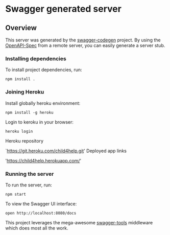 # Swagger generated server

## Overview
This server was generated by the [swagger-codegen](https://github.com/swagger-api/swagger-codegen) project.  By using the [OpenAPI-Spec](https://github.com/OAI/OpenAPI-Specification) from a remote server, you can easily generate a server stub.

### Installing dependencies
To install project dependencies, run:

```
npm install .
```

### Joining Heroku
Install globally heroku environment:

```
npm install -g heroku
```

Login to keroku in your browser:

```
heroku login
```

Heroku repository

`https://git.heroku.com/child4help.git'
Deployed app links

'https://child4help.herokuapp.com/'

### Running the server
To run the server, run:

```
npm start
```

To view the Swagger UI interface:

```
open http://localhost:8080/docs
```

This project leverages the mega-awesome [swagger-tools](https://github.com/apigee-127/swagger-tools) middleware which does most all the work.
